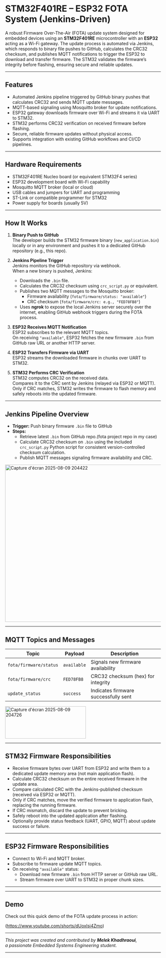 # STM32F401RE – ESP32 FOTA System (Jenkins-Driven)

A robust Firmware Over-The-Air (FOTA) update system designed for embedded devices using an **STM32F401RE** microcontroller with an **ESP32** acting as a Wi-Fi gateway.
The update process is automated via Jenkins, which responds to binary file pushes to GitHub, calculates the CRC32 checksum, and publishes MQTT notifications to trigger the ESP32 to download and transfer firmware. 
The STM32 validates the firmware’s integrity before flashing, ensuring secure and reliable updates.

---

## Features

- Automated Jenkins pipeline triggered by GitHub binary pushes that calculates CRC32 and sends MQTT update messages.
- MQTT-based signaling using Mosquitto broker for update notifications.
- ESP32 gateway downloads firmware over Wi-Fi and streams it via UART to STM32.
- STM32 performs CRC32 verification on received firmware before flashing.
- Secure, reliable firmware updates without physical access.
- Supports integration with existing GitHub workflows and CI/CD pipelines.

---

## Hardware Requirements

- STM32F401RE Nucleo board (or equivalent STM32F4 series)
- ESP32 development board with Wi-Fi capability
- Mosquitto MQTT broker (local or cloud)
- USB cables and jumpers for UART and programming
- ST-Link or compatible programmer for STM32
- Power supply for boards (usually 5V)

---

## How It Works

1. **Binary Push to GitHub**  
   The developer builds the STM32 firmware binary (`new_application.bin`) locally or in any environment and pushes it to a dedicated GitHub repository (e.g., this repo).

2. **Jenkins Pipeline Trigger**  
   Jenkins monitors the GitHub repository via webhook.  
   When a new binary is pushed, Jenkins:  
   - Downloads the `.bin` file.  
   - Calculates the CRC32 checksum using `crc_script.py` or equivalent.  
   - Publishes two MQTT messages to the Mosquitto broker:  
     - Firmware availability (`fota/firmware/status: "available"`)  
     - CRC checksum (`fota/firmware/crc: e.g., "FED78FB8"`)  
   - Uses **ngrok** to expose the local Jenkins server securely over the internet, enabling GitHub webhook triggers during the FOTA process.

3. **ESP32 Receives MQTT Notification**  
   ESP32 subscribes to the relevant MQTT topics.  
   On receiving `"available"`, ESP32 fetches the new firmware `.bin` from GitHub raw URL or another HTTP server.

4. **ESP32 Transfers Firmware via UART**  
   ESP32 streams the downloaded firmware in chunks over UART to STM32.

5. **STM32 Performs CRC Verification**  
   STM32 computes CRC32 on the received data.  
   Compares it to the CRC sent by Jenkins (relayed via ESP32 or MQTT).  
   Only if CRC matches, STM32 writes the firmware to flash memory and safely reboots into the updated firmware.

---

## Jenkins Pipeline Overview

- **Trigger:** Push binary firmware `.bin` file to GitHub  
- **Steps:**  
  - Retrieve latest `.bin` from GitHub repo.(fota project repo in my case)
  - Calculate CRC32 checksum on `.bin` using the included `crc_script.py` Python script for consistent version-controlled checksum calculation.  
  - Publish MQTT messages signaling firmware availability and CRC.
<img width="1231" height="507" alt="Capture d'écran 2025-08-09 204422" src="https://github.com/user-attachments/assets/97351ccd-85a7-4bf5-88b1-ed763f156c9a" />

---

## MQTT Topics and Messages

| Topic                  | Payload    | Description                           |
|------------------------|------------|-------------------------------------|
| `fota/firmware/status` | `available`| Signals new firmware availability   |
| `fota/firmware/crc`    | `FED78FB8` | CRC32 checksum (hex) for integrity  |
| `update_status`        | `success`  | Indicates firmware successfully sent|

<img width="261" height="104" alt="Capture d'écran 2025-08-09 204726" src="https://github.com/user-attachments/assets/48545650-4b23-4a45-844c-2db66cb6d8d0" />

---

## STM32 Firmware Responsibilities

- Receive firmware bytes over UART from ESP32 and write them to a dedicated update memory area (not main application flash).
- Calculate CRC32 checksum on the entire received firmware in the update area.
- Compare calculated CRC with the Jenkins-published checksum (received via ESP32 or MQTT).
- Only if CRC matches, move the verified firmware to application flash, replacing the running firmware.
- If CRC mismatch, discard the update to prevent bricking.
- Safely reboot into the updated application after flashing.
- Optionally provide status feedback (UART, GPIO, MQTT) about update success or failure.

---

## ESP32 Firmware Responsibilities

- Connect to Wi-Fi and MQTT broker.
- Subscribe to firmware update MQTT topics.
- On receiving `"available"` status:  
  - Download new firmware `.bin` from HTTP server or GitHub raw URL.  
  - Stream firmware over UART to STM32 in proper chunk sizes.

---
---

## Demo

Check out this quick demo of the FOTA update process in action:

(https://www.youtube.com/shorts/dUoxlsj4Zmo)

---

*This project was created and contributed by **Melek Khadhraoui**,  
    a passionate Embedded Systems Engineering student.*

---


